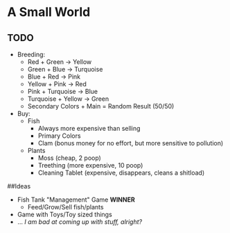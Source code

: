 A Small World
====

## TODO
- Breeding:
	- Red + Green -> Yellow
	- Green + Blue -> Turquoise
	- Blue + Red -> Pink
	- Yellow + Pink -> Red
	- Pink + Turquoise -> Blue
	- Turquoise + Yellow -> Green
	- Secondary Colors + Main = Random Result (50/50)
- Buy:
	- Fish
		- Always more expensive than selling
		- Primary Colors
		- Clam (bonus money for no effort, but more sensitive to pollution)
	- Plants
		- Moss (cheap, 2 poop)
		- Treething (more expensive, 10 poop)
		- Cleaning Tablet (expensive, disappears, cleans a shitload)

##Ideas
- Fish Tank "Management" Game **WINNER**
	- Feed/Grow/Sell fish/plants
- Game with Toys/Toy sized things
- ... *I am bad at coming up with stuff, alright?*